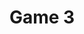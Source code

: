 ---
id: 3
layout: ../../layouts/GameLayout.astro
title: 'Game 3'
publishDate: 2022-07-03
description: "This is the third game of my new Astro website."
---